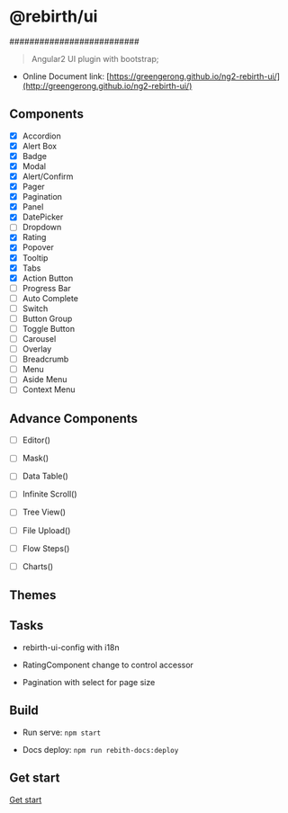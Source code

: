 # @rebirth/ui
##########################
> Angular2 UI plugin with bootstrap;

* Online Document link: [https://greengerong.github.io/ng2-rebirth-ui/](http://greengerong.github.io/ng2-rebirth-ui/)


## Components

- [x] Accordion
- [x] Alert Box
- [x] Badge
- [x] Modal
- [x] Alert/Confirm
- [x] Pager
- [x] Pagination
- [x] Panel
- [x] DatePicker
- [ ] Dropdown
- [x] Rating
- [x] Popover
- [x] Tooltip
- [x] Tabs
- [x] Action Button
- [ ] Progress Bar
- [ ] Auto Complete
- [ ] Switch
- [ ] Button Group
- [ ] Toggle Button
- [ ] Carousel
- [ ] Overlay
- [ ] Breadcrumb
- [ ] Menu
- [ ] Aside Menu
- [ ] Context Menu

## Advance Components
- [ ] Editor([]())
- [ ] Mask([]())
- [ ] Data Table([]())
- [ ] Infinite Scroll([]())
- [ ] Tree View([]())
- [ ] File Upload([]())
- [ ] Flow Steps([]())
- [ ] Charts([]())


## Themes



## Tasks

- rebirth-ui-config with i18n

- RatingComponent change to control accessor

- Pagination with select for page size



## Build

* Run serve: `npm start`

* Docs deploy: `npm run rebith-docs:deploy`

## Get start

 [Get start](./src/app/exports)

